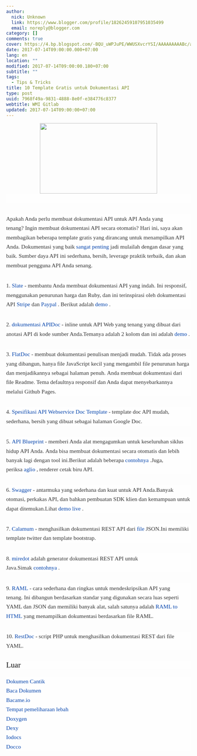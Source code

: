 ```yaml
---
author:
  nick: Unknown
  link: https://www.blogger.com/profile/18262459107951035499
  email: noreply@blogger.com
category: []
comments: true
cover: https://4.bp.blogspot.com/-BQU_uWPJuPE/WWUSXvcrYSI/AAAAAAAAABc/aB-OuOg_gfMhS2VUZUWkzeWq3UGOyKjkwCLcBGAs/s320/images.png
date: 2017-07-14T09:00:00.000+07:00
lang: en
location: ""
modified: 2017-07-14T09:00:00.180+07:00
subtitle: ""
tags:
  - Tips & Tricks
title: 10 Template Gratis untuk Dokumentasi API
type: post
uuid: 7968f49a-9831-4888-8e0f-e384776c8377
webtitle: WMI Gitlab
updated: 2017-07-14T09:00:00+07:00
---
```


<div class="separator" style="clear: both; text-align: center;"><a href="https://4.bp.blogspot.com/-BQU_uWPJuPE/WWUSXvcrYSI/AAAAAAAAABc/aB-OuOg_gfMhS2VUZUWkzeWq3UGOyKjkwCLcBGAs/s1600/images.png" imageanchor="1" style="margin-left: 1em; margin-right: 1em;" rel="noopener noreferer nofollow"><img border="0" data-original-height="297" data-original-width="495" height="192" src="https://4.bp.blogspot.com/-BQU_uWPJuPE/WWUSXvcrYSI/AAAAAAAAABc/aB-OuOg_gfMhS2VUZUWkzeWq3UGOyKjkwCLcBGAs/s320/images.png" width="320"></a></div><div style="background-color: #fefefe; color: #333333; font-family: &quot;Droid Serif&quot;, serif; font-size: 1.1em; line-height: 1.65em; margin-bottom: 30px;"><span class="notranslate"><br></span></div><div style="background-color: #fefefe; color: #333333; font-family: &quot;Droid Serif&quot;, serif; font-size: 1.1em; line-height: 1.65em; margin-bottom: 30px;"><span class="notranslate">Apakah Anda perlu membuat dokumentasi API untuk API Anda yang tenang?</span>&nbsp;<span class="notranslate">Ingin membuat dokumentasi API secara otomatis?</span>&nbsp;<span class="notranslate">Hari ini, saya akan membagikan beberapa template gratis yang dirancang untuk menampilkan API Anda.</span>&nbsp;<span class="notranslate">Dokumentasi yang baik&nbsp;<a href="http://translate.googleusercontent.com/translate_c?depth=3&amp;nv=1&amp;rurl=translate.google.com&amp;sl=auto&amp;sp=nmt4&amp;tl=id&amp;u=http://blog.parse.com/learn/engineering/designing-great-api-docs/&amp;usg=ALkJrhjJ9UzZxZkhpPMQKlUDm2XTtu_18g" style="color: #0645ad; text-decoration: none;" rel="noopener noreferer nofollow">sangat</a>&nbsp;<a href="http://translate.googleusercontent.com/translate_c?depth=3&amp;nv=1&amp;rurl=translate.google.com&amp;sl=auto&amp;sp=nmt4&amp;tl=id&amp;u=http://bradfults.com/the-best-api-documentation/&amp;usg=ALkJrhjAZ5taGcH8SV66OoOO2IxrxrGAXQ" style="color: #0645ad; text-decoration: none;" rel="noopener noreferer nofollow">penting</a>&nbsp;jadi mulailah dengan dasar yang baik.</span>&nbsp;<span class="notranslate">Sumber daya API ini sederhana, bersih, leverage praktik terbaik, dan akan membuat pengguna API Anda senang.</span><br><span id="more-5920"></span></div><div style="background-color: #fefefe; color: #333333; font-family: &quot;Droid Serif&quot;, serif; font-size: 1.1em; line-height: 1.65em; margin-bottom: 30px;"><span class="notranslate">1.&nbsp;<a href="https://translate.googleusercontent.com/translate_c?depth=3&amp;nv=1&amp;rurl=translate.google.com&amp;sl=auto&amp;sp=nmt4&amp;tl=id&amp;u=https://github.com/tripit/slate&amp;usg=ALkJrhg2pqJAWkh8cYlpVMJBHXHqfBIcJA" style="color: #0645ad; text-decoration: none;" rel="noopener noreferer nofollow">Slate</a>&nbsp;- membantu Anda membuat dokumentasi API yang indah.</span>&nbsp;<span class="notranslate">Ini responsif, menggunakan penurunan harga dan Ruby, dan ini terinspirasi oleh dokumentasi API&nbsp;<a href="https://translate.googleusercontent.com/translate_c?depth=3&amp;nv=1&amp;rurl=translate.google.com&amp;sl=auto&amp;sp=nmt4&amp;tl=id&amp;u=https://stripe.com/docs/api&amp;usg=ALkJrhjSV-y-SjG5iB3WJZq98z61San1gg" style="color: #0645ad; text-decoration: none;" rel="noopener noreferer nofollow">Stripe</a>&nbsp;dan&nbsp;<a href="https://translate.googleusercontent.com/translate_c?depth=3&amp;nv=1&amp;rurl=translate.google.com&amp;sl=auto&amp;sp=nmt4&amp;tl=id&amp;u=https://developer.paypal.com/webapps/developer/docs/api/&amp;usg=ALkJrhjo8sUOWHn_iReAuxbTCkeZvTK4Ng" style="color: #0645ad; text-decoration: none;" rel="noopener noreferer nofollow">Paypal</a>&nbsp;.</span>&nbsp;<span class="notranslate">Berikut adalah&nbsp;<a href="http://translate.googleusercontent.com/translate_c?depth=3&amp;nv=1&amp;rurl=translate.google.com&amp;sl=auto&amp;sp=nmt4&amp;tl=id&amp;u=http://tripit.github.io/slate/&amp;usg=ALkJrhgTwgSluipPsg4u47I_oMDuMyKmQA" style="color: #0645ad; text-decoration: none;" rel="noopener noreferer nofollow">demo</a>&nbsp;.</span></div><div style="background-color: #fefefe; color: #333333; font-family: &quot;Droid Serif&quot;, serif; font-size: 1.1em; line-height: 1.65em; margin-bottom: 30px;"><span class="notranslate">2.&nbsp;<a href="http://translate.googleusercontent.com/translate_c?depth=3&amp;nv=1&amp;rurl=translate.google.com&amp;sl=auto&amp;sp=nmt4&amp;tl=id&amp;u=http://apidocjs.com/&amp;usg=ALkJrhhUSOpJpvkVF7Q7z8zRiDfRcg92LA" style="color: #0645ad; text-decoration: none;" rel="noopener noreferer nofollow">dokumentasi APIDoc</a>&nbsp;- inline untuk API Web yang tenang yang dibuat dari anotasi API di kode sumber Anda.</span><span class="notranslate">Temanya adalah 2 kolom dan ini adalah&nbsp;<a href="http://translate.googleusercontent.com/translate_c?depth=3&amp;nv=1&amp;rurl=translate.google.com&amp;sl=auto&amp;sp=nmt4&amp;tl=id&amp;u=http://apidocjs.com/example_basic/&amp;usg=ALkJrhj2LclCD7E6CWJlVlnfs-PVNYY0OQ" style="color: #0645ad; text-decoration: none;" rel="noopener noreferer nofollow">demo</a>&nbsp;.</span></div><div style="background-color: #fefefe; color: #333333; font-family: &quot;Droid Serif&quot;, serif; font-size: 1.1em; line-height: 1.65em; margin-bottom: 30px;"><span class="notranslate">3.&nbsp;<a href="http://translate.googleusercontent.com/translate_c?depth=3&amp;nv=1&amp;rurl=translate.google.com&amp;sl=auto&amp;sp=nmt4&amp;tl=id&amp;u=http://ricostacruz.com/flatdoc/&amp;usg=ALkJrhhANuaQP1QCmcn2abvN8BiSU3e4WA" style="color: #0645ad; text-decoration: none;" rel="noopener noreferer nofollow">FlatDoc</a>&nbsp;- membuat dokumentasi penulisan menjadi mudah.</span>&nbsp;<span class="notranslate">Tidak ada proses yang dibangun, hanya file JavaScript kecil yang mengambil file penurunan harga dan menjadikannya sebagai halaman penuh.</span>&nbsp;<span class="notranslate">Anda membuat dokumentasi dari file Readme.</span>&nbsp;<span class="notranslate">Tema defaultnya responsif dan Anda dapat menyebarkannya melalui Github Pages.</span></div><div style="background-color: #fefefe; color: #333333; font-family: &quot;Droid Serif&quot;, serif; font-size: 1.1em; line-height: 1.65em; margin-bottom: 30px;"><span class="notranslate">4.&nbsp;<a href="https://translate.googleusercontent.com/translate_c?depth=3&amp;nv=1&amp;rurl=translate.google.com&amp;sl=auto&amp;sp=nmt4&amp;tl=id&amp;u=https://docs.google.com/document/d/1HSQ3Fe77hnthw8hizqvXJU-qGEPHavMkctvCCadkVbY/edit%3Fpli%3D1&amp;usg=ALkJrhgZxEA8U5wr2wPtWIDc55P9UQWQKg" style="color: #0645ad; text-decoration: none;" rel="noopener noreferer nofollow">Spesifikasi API Webservice Doc Template</a>&nbsp;- template doc API mudah, sederhana, bersih yang dibuat sebagai halaman Google Doc.</span></div><div style="background-color: #fefefe; color: #333333; font-family: &quot;Droid Serif&quot;, serif; font-size: 1.1em; line-height: 1.65em; margin-bottom: 30px;"><span class="notranslate">5.&nbsp;<a href="https://translate.googleusercontent.com/translate_c?depth=3&amp;nv=1&amp;rurl=translate.google.com&amp;sl=auto&amp;sp=nmt4&amp;tl=id&amp;u=https://apiblueprint.org/&amp;usg=ALkJrhhFhZ0fBMhVQ3g51g_wquHLdJ_kWA" style="color: #0645ad; text-decoration: none;" rel="noopener noreferer nofollow">API Blueprint</a>&nbsp;- memberi Anda alat mengagumkan untuk keseluruhan siklus hidup API Anda.</span>&nbsp;<span class="notranslate">Anda bisa membuat dokumentasi secara otomatis dan lebih banyak lagi dengan tool ini.</span><span class="notranslate">Berikut adalah beberapa&nbsp;<a href="https://translate.googleusercontent.com/translate_c?depth=3&amp;nv=1&amp;rurl=translate.google.com&amp;sl=auto&amp;sp=nmt4&amp;tl=id&amp;u=https://github.com/apiaryio/api-blueprint/tree/master/examples&amp;usg=ALkJrhiYYxOuE5Tp9tLD7W8p9KUwRoOxHw" style="color: #0645ad; text-decoration: none;" rel="noopener noreferer nofollow">contohnya</a>&nbsp;.</span><span class="notranslate">Juga, periksa&nbsp;<a href="https://translate.googleusercontent.com/translate_c?depth=3&amp;nv=1&amp;rurl=translate.google.com&amp;sl=auto&amp;sp=nmt4&amp;tl=id&amp;u=https://github.com/danielgtaylor/aglio&amp;usg=ALkJrhhhEcdRvYTIv_YHM_H-iuJ4VKs0wQ" style="color: #0645ad; text-decoration: none;" rel="noopener noreferer nofollow">aglio</a>&nbsp;, renderer cetak biru API.</span></div><div style="background-color: #fefefe; color: #333333; font-family: &quot;Droid Serif&quot;, serif; font-size: 1.1em; line-height: 1.65em; margin-bottom: 30px;"><span class="notranslate">6.&nbsp;<a href="http://translate.googleusercontent.com/translate_c?depth=3&amp;nv=1&amp;rurl=translate.google.com&amp;sl=auto&amp;sp=nmt4&amp;tl=id&amp;u=http://swagger.io/&amp;usg=ALkJrhjskTnMks78ZXeZ7E4FoL_FHfdMhQ" style="color: #0645ad; text-decoration: none;" rel="noopener noreferer nofollow">Swagger</a>&nbsp;- antarmuka yang sederhana dan kuat untuk API Anda.</span><span class="notranslate">Banyak otomasi, perkakas API, dan bahkan pembuatan SDK klien dan kemampuan untuk dapat ditemukan.</span><span class="notranslate">Lihat&nbsp;<a href="http://translate.googleusercontent.com/translate_c?depth=3&amp;nv=1&amp;rurl=translate.google.com&amp;sl=auto&amp;sp=nmt4&amp;tl=id&amp;u=http://petstore.swagger.io/&amp;usg=ALkJrhhb7GiytN9Yb2iPNqjsOYXN_48VLw" style="color: #0645ad; text-decoration: none;" rel="noopener noreferer nofollow">demo live</a>&nbsp;.</span></div><div style="background-color: #fefefe; color: #333333; font-family: &quot;Droid Serif&quot;, serif; font-size: 1.1em; line-height: 1.65em; margin-bottom: 30px;"><span class="notranslate">7.&nbsp;<a href="https://translate.googleusercontent.com/translate_c?depth=3&amp;nv=1&amp;rurl=translate.google.com&amp;sl=auto&amp;sp=nmt4&amp;tl=id&amp;u=https://github.com/malachheb/calamum&amp;usg=ALkJrhgW76gwP4ZyI9ZY-gWs0eKLZt_lKg" style="color: #0645ad; text-decoration: none;" rel="noopener noreferer nofollow">Calamum</a>&nbsp;- menghasilkan dokumentasi REST API dari&nbsp;<a href="https://github.com/malachheb/calamum/blob/master/sample/sample.json" style="color: #0645ad; text-decoration: none;" rel="noopener noreferer nofollow">file</a>&nbsp;JSON.</span><span class="notranslate">Ini memiliki template twitter dan template bootstrap.</span></div><div style="background-color: #fefefe; color: #333333; font-family: &quot;Droid Serif&quot;, serif; font-size: 1.1em; line-height: 1.65em; margin-bottom: 30px;"><span class="notranslate">8.&nbsp;<a href="http://translate.googleusercontent.com/translate_c?depth=3&amp;nv=1&amp;rurl=translate.google.com&amp;sl=auto&amp;sp=nmt4&amp;tl=id&amp;u=http://www.miredot.com/&amp;usg=ALkJrhiQFpqhQGjGwEHA1YKA8qTRIeKUOw" style="color: #0645ad; text-decoration: none;" rel="noopener noreferer nofollow">miredot</a>&nbsp;adalah generator dokumentasi REST API untuk Java.</span><span class="notranslate">Simak&nbsp;<a href="http://translate.googleusercontent.com/translate_c?depth=3&amp;nv=1&amp;rurl=translate.google.com&amp;sl=auto&amp;sp=nmt4&amp;tl=id&amp;u=http://www.miredot.com/exampledocs/&amp;usg=ALkJrhiCH-rTjbuFw9HUh8VqeydRfDA5jQ" style="color: #0645ad; text-decoration: none;" rel="noopener noreferer nofollow">contohnya</a>&nbsp;.</span></div><div style="background-color: #fefefe; color: #333333; font-family: &quot;Droid Serif&quot;, serif; font-size: 1.1em; line-height: 1.65em; margin-bottom: 30px;"><span class="notranslate">9.&nbsp;<a href="http://translate.googleusercontent.com/translate_c?depth=3&amp;nv=1&amp;rurl=translate.google.com&amp;sl=auto&amp;sp=nmt4&amp;tl=id&amp;u=http://raml.org/&amp;usg=ALkJrhgH27LcH6v3a1BI2Ga6iopWQI-jWg" style="color: #0645ad; text-decoration: none;" rel="noopener noreferer nofollow">RAML</a>&nbsp;- cara sederhana dan ringkas untuk mendeskripsikan API yang tenang.</span>&nbsp;<span class="notranslate">Ini dibangun berdasarkan standar yang digunakan secara luas seperti YAML dan JSON dan memiliki banyak alat, salah satunya adalah&nbsp;<a href="https://translate.googleusercontent.com/translate_c?depth=3&amp;nv=1&amp;rurl=translate.google.com&amp;sl=auto&amp;sp=nmt4&amp;tl=id&amp;u=https://github.com/kevinrenskers/raml2html&amp;usg=ALkJrhjQzOmOBQp-kVJY4GmIIxLT539ZLQ" style="color: #0645ad; text-decoration: none;" rel="noopener noreferer nofollow">RAML to HTML</a>&nbsp;yang menampilkan dokumentasi berdasarkan file RAML.</span></div><div style="background-color: #fefefe; color: #333333; font-family: &quot;Droid Serif&quot;, serif; font-size: 1.1em; line-height: 1.65em; margin-bottom: 30px;"><span class="notranslate">10.&nbsp;<a href="https://translate.googleusercontent.com/translate_c?depth=3&amp;nv=1&amp;rurl=translate.google.com&amp;sl=auto&amp;sp=nmt4&amp;tl=id&amp;u=https://github.com/rjha/restdoc&amp;usg=ALkJrhh4bYRMKCammvf2qXoNm_ab54_KHA" style="color: #0645ad; text-decoration: none;" rel="noopener noreferer nofollow">RestDoc</a>&nbsp;- script PHP untuk menghasilkan dokumentasi REST dari file YAML.</span></div><h3 style="background-color: #fefefe; color: #111111; font-family: &quot;Droid Serif&quot;, serif; font-size: 1.5em; font-weight: normal; line-height: 1em;"><span class="notranslate">Luar</span></h3><div style="background-color: #fefefe; color: #333333; font-family: &quot;Droid Serif&quot;, serif; font-size: 1.1em; line-height: 1.65em; margin-bottom: 30px;"><span class="notranslate"><a href="https://translate.googleusercontent.com/translate_c?depth=3&amp;nv=1&amp;rurl=translate.google.com&amp;sl=auto&amp;sp=nmt4&amp;tl=id&amp;u=https://github.com/PharkMillups/beautiful-docs&amp;usg=ALkJrhitJl7l0l8K0BuIGLQFTEJZdUQTkA" style="color: #0645ad; text-decoration: none;" rel="noopener noreferer nofollow">Dokumen Cantik</a></span><br><span class="notranslate"><a href="https://translate.googleusercontent.com/translate_c?depth=3&amp;nv=1&amp;rurl=translate.google.com&amp;sl=auto&amp;sp=nmt4&amp;tl=id&amp;u=https://readthedocs.org/&amp;usg=ALkJrhhSHE8mvY29JRJWkll4mth_ua-BfQ" style="color: #0645ad; text-decoration: none;" rel="noopener noreferer nofollow">Baca Dokumen</a></span><br><span class="notranslate"><a href="https://translate.googleusercontent.com/translate_c?depth=3&amp;nv=1&amp;rurl=translate.google.com&amp;sl=auto&amp;sp=nmt4&amp;tl=id&amp;u=https://readme.io/&amp;usg=ALkJrhigN4hds02JtQETOIqqIJN0LLo1kQ" style="color: #0645ad; text-decoration: none;" rel="noopener noreferer nofollow">Bacame.io</a></span><br><span class="notranslate"><a href="https://translate.googleusercontent.com/translate_c?depth=3&amp;nv=1&amp;rurl=translate.google.com&amp;sl=auto&amp;sp=nmt4&amp;tl=id&amp;u=https://apiary.io/&amp;usg=ALkJrhikv3TZ1I1SJHWchEU2sYw48-DoSw" style="color: #0645ad; text-decoration: none;" rel="noopener noreferer nofollow">Tempat pemeliharaan lebah</a></span><br><span class="notranslate"><a href="http://translate.googleusercontent.com/translate_c?depth=3&amp;nv=1&amp;rurl=translate.google.com&amp;sl=auto&amp;sp=nmt4&amp;tl=id&amp;u=http://www.stack.nl/~dimitri/doxygen/&amp;usg=ALkJrhiI_UDNbhHiqJPJMRu7pAHw9XbXfw" style="color: #0645ad; text-decoration: none;" rel="noopener noreferer nofollow">Doxygen</a></span><br><span class="notranslate"><a href="http://translate.googleusercontent.com/translate_c?depth=3&amp;nv=1&amp;rurl=translate.google.com&amp;sl=auto&amp;sp=nmt4&amp;tl=id&amp;u=http://www.dexy.it/&amp;usg=ALkJrhhj_R-cuKY2XTv6-IorfbHg0ZxKqg" style="color: #0645ad; text-decoration: none;" rel="noopener noreferer nofollow">Dexy</a></span><br><span class="notranslate"><a href="https://translate.googleusercontent.com/translate_c?depth=3&amp;nv=1&amp;rurl=translate.google.com&amp;sl=auto&amp;sp=nmt4&amp;tl=id&amp;u=https://github.com/mashery/iodocs&amp;usg=ALkJrhjY_DbJwgx1L478qe4TEk25CeaJ-Q" style="color: #0645ad; text-decoration: none;" rel="noopener noreferer nofollow">Iodocs</a></span><br><span class="notranslate"><a href="http://translate.googleusercontent.com/translate_c?depth=3&amp;nv=1&amp;rurl=translate.google.com&amp;sl=auto&amp;sp=nmt4&amp;tl=id&amp;u=http://jashkenas.github.io/docco/&amp;usg=ALkJrhjVKuFXB_Bab8wyJHmX0VEjoRCVLg" style="color: #0645ad; text-decoration: none;" rel="noopener noreferer nofollow">Docco</a></span></div><script>document.querySelectorAll("pre,code");
  pretext.forEach(function (el) {
    el.classList.toggle("notranslate", true);
  });</script><script>document.querySelectorAll("pre,code");
  pretext.forEach(function (el) {
    el.classList.toggle("notranslate", true);
  });</script>
